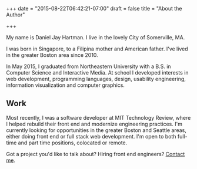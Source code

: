 +++
date = "2015-08-22T06:42:21-07:00"
draft = false
title = "About the Author"

+++

My name is Daniel Jay Hartman. I live in the lovely City of Somerville, MA.

I was born in Singapore, to a Filipina mother and American father. I've lived in the greater Boston area since 2010.

In May 2015, I graduated from Northeastern University with a B.S. in Computer Science and Interactive Media. At school I developed interests in web development, programming languages, design, usability engineering, information visualization and computer graphics.

## Work
Most recently, I was a software developer at MIT Technology Review, where I helped rebuild their front end and modernize engineering practices. I'm currently looking for opportunities in the greater Boston and Seattle areas, either doing front end or full stack web development. I'm open to both full-time and part time positions, colocated or remote.

Got a project you'd like to talk about? Hiring front end engineers? [Contact me](/contact/).